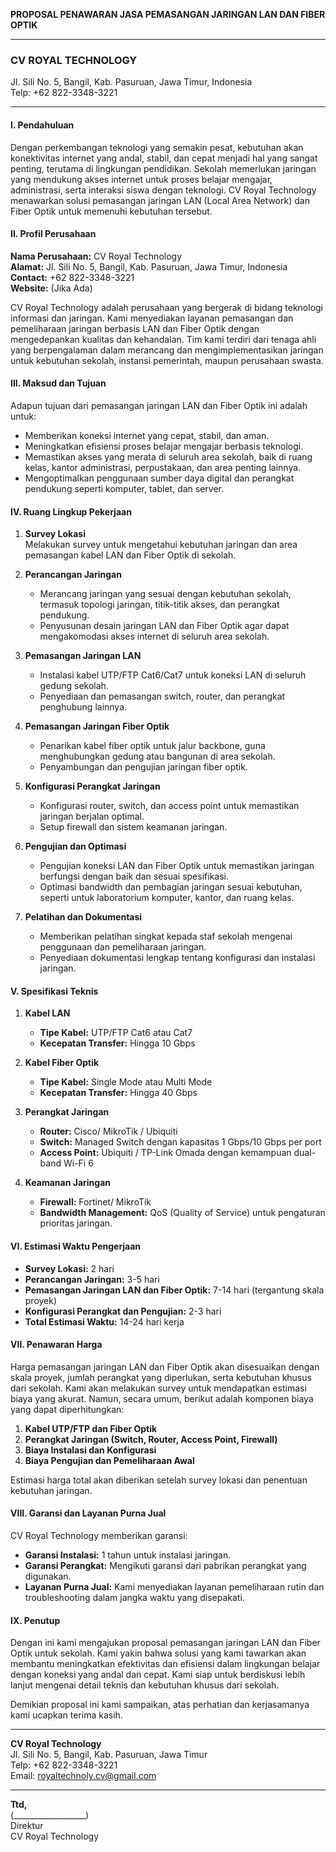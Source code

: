 **PROPOSAL PENAWARAN JASA PEMASANGAN JARINGAN LAN DAN FIBER OPTIK**

---

### **CV ROYAL TECHNOLOGY**  
Jl. Sili No. 5, Bangil, Kab. Pasuruan, Jawa Timur, Indonesia  
Telp: +62 822-3348-3221  

---

#### **I. Pendahuluan**

Dengan perkembangan teknologi yang semakin pesat, kebutuhan akan konektivitas internet yang andal, stabil, dan cepat menjadi hal yang sangat penting, terutama di lingkungan pendidikan. Sekolah memerlukan jaringan yang mendukung akses internet untuk proses belajar mengajar, administrasi, serta interaksi siswa dengan teknologi. CV Royal Technology menawarkan solusi pemasangan jaringan LAN (Local Area Network) dan Fiber Optik untuk memenuhi kebutuhan tersebut.

#### **II. Profil Perusahaan**

**Nama Perusahaan:** CV Royal Technology  
**Alamat:** Jl. Sili No. 5, Bangil, Kab. Pasuruan, Jawa Timur, Indonesia  
**Contact:** +62 822-3348-3221  
**Website:** (Jika Ada)

CV Royal Technology adalah perusahaan yang bergerak di bidang teknologi informasi dan jaringan. Kami menyediakan layanan pemasangan dan pemeliharaan jaringan berbasis LAN dan Fiber Optik dengan mengedepankan kualitas dan kehandalan. Tim kami terdiri dari tenaga ahli yang berpengalaman dalam merancang dan mengimplementasikan jaringan untuk kebutuhan sekolah, instansi pemerintah, maupun perusahaan swasta.

#### **III. Maksud dan Tujuan**

Adapun tujuan dari pemasangan jaringan LAN dan Fiber Optik ini adalah untuk:

- Memberikan koneksi internet yang cepat, stabil, dan aman.
- Meningkatkan efisiensi proses belajar mengajar berbasis teknologi.
- Memastikan akses yang merata di seluruh area sekolah, baik di ruang kelas, kantor administrasi, perpustakaan, dan area penting lainnya.
- Mengoptimalkan penggunaan sumber daya digital dan perangkat pendukung seperti komputer, tablet, dan server.

#### **IV. Ruang Lingkup Pekerjaan**

1. **Survey Lokasi**  
   Melakukan survey untuk mengetahui kebutuhan jaringan dan area pemasangan kabel LAN dan Fiber Optik di sekolah.

2. **Perancangan Jaringan**  
   - Merancang jaringan yang sesuai dengan kebutuhan sekolah, termasuk topologi jaringan, titik-titik akses, dan perangkat pendukung.
   - Penyusunan desain jaringan LAN dan Fiber Optik agar dapat mengakomodasi akses internet di seluruh area sekolah.

3. **Pemasangan Jaringan LAN**  
   - Instalasi kabel UTP/FTP Cat6/Cat7 untuk koneksi LAN di seluruh gedung sekolah.
   - Penyediaan dan pemasangan switch, router, dan perangkat penghubung lainnya.

4. **Pemasangan Jaringan Fiber Optik**  
   - Penarikan kabel fiber optik untuk jalur backbone, guna menghubungkan gedung atau bangunan di area sekolah.
   - Penyambungan dan pengujian jaringan fiber optik.

5. **Konfigurasi Perangkat Jaringan**  
   - Konfigurasi router, switch, dan access point untuk memastikan jaringan berjalan optimal.
   - Setup firewall dan sistem keamanan jaringan.

6. **Pengujian dan Optimasi**  
   - Pengujian koneksi LAN dan Fiber Optik untuk memastikan jaringan berfungsi dengan baik dan sesuai spesifikasi.
   - Optimasi bandwidth dan pembagian jaringan sesuai kebutuhan, seperti untuk laboratorium komputer, kantor, dan ruang kelas.

7. **Pelatihan dan Dokumentasi**  
   - Memberikan pelatihan singkat kepada staf sekolah mengenai penggunaan dan pemeliharaan jaringan.
   - Penyediaan dokumentasi lengkap tentang konfigurasi dan instalasi jaringan.

#### **V. Spesifikasi Teknis**

1. **Kabel LAN**  
   - **Tipe Kabel:** UTP/FTP Cat6 atau Cat7  
   - **Kecepatan Transfer:** Hingga 10 Gbps  

2. **Kabel Fiber Optik**  
   - **Tipe Kabel:** Single Mode atau Multi Mode  
   - **Kecepatan Transfer:** Hingga 40 Gbps  

3. **Perangkat Jaringan**  
   - **Router:** Cisco/ MikroTik / Ubiquiti  
   - **Switch:** Managed Switch dengan kapasitas 1 Gbps/10 Gbps per port  
   - **Access Point:** Ubiquiti / TP-Link Omada dengan kemampuan dual-band Wi-Fi 6  

4. **Keamanan Jaringan**  
   - **Firewall:** Fortinet/ MikroTik  
   - **Bandwidth Management:** QoS (Quality of Service) untuk pengaturan prioritas jaringan.

#### **VI. Estimasi Waktu Pengerjaan**

- **Survey Lokasi:** 2 hari  
- **Perancangan Jaringan:** 3-5 hari  
- **Pemasangan Jaringan LAN dan Fiber Optik:** 7-14 hari (tergantung skala proyek)  
- **Konfigurasi Perangkat dan Pengujian:** 2-3 hari  
- **Total Estimasi Waktu:** 14-24 hari kerja

#### **VII. Penawaran Harga**

Harga pemasangan jaringan LAN dan Fiber Optik akan disesuaikan dengan skala proyek, jumlah perangkat yang diperlukan, serta kebutuhan khusus dari sekolah. Kami akan melakukan survey untuk mendapatkan estimasi biaya yang akurat. Namun, secara umum, berikut adalah komponen biaya yang dapat diperhitungkan:

1. **Kabel UTP/FTP dan Fiber Optik**  
2. **Perangkat Jaringan (Switch, Router, Access Point, Firewall)**  
3. **Biaya Instalasi dan Konfigurasi**  
4. **Biaya Pengujian dan Pemeliharaan Awal**

Estimasi harga total akan diberikan setelah survey lokasi dan penentuan kebutuhan jaringan.

#### **VIII. Garansi dan Layanan Purna Jual**

CV Royal Technology memberikan garansi:

- **Garansi Instalasi:** 1 tahun untuk instalasi jaringan.
- **Garansi Perangkat:** Mengikuti garansi dari pabrikan perangkat yang digunakan.
- **Layanan Purna Jual:** Kami menyediakan layanan pemeliharaan rutin dan troubleshooting dalam jangka waktu yang disepakati.

#### **IX. Penutup**

Dengan ini kami mengajukan proposal pemasangan jaringan LAN dan Fiber Optik untuk sekolah. Kami yakin bahwa solusi yang kami tawarkan akan membantu meningkatkan efektivitas dan efisiensi dalam lingkungan belajar dengan koneksi yang andal dan cepat. Kami siap untuk berdiskusi lebih lanjut mengenai detail teknis dan kebutuhan khusus dari sekolah.

Demikian proposal ini kami sampaikan, atas perhatian dan kerjasamanya kami ucapkan terima kasih.

---

**CV Royal Technology**  
Jl. Sili No. 5, Bangil, Kab. Pasuruan, Jawa Timur  
Telp: +62 822-3348-3221  
Email: royaltechnoly.cv@gmail.com

---  

**Ttd,**  
(__________________)  
Direktur  
CV Royal Technology  
